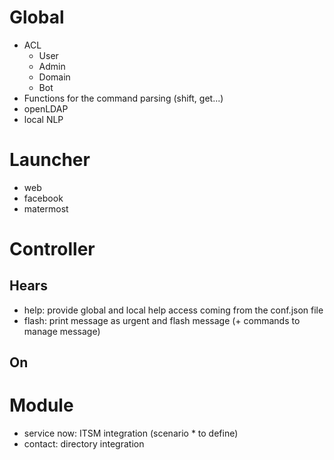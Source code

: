 # Global
- ACL
    - User
    - Admin
    - Domain
    - Bot
- Functions for the command parsing (shift, get...)
- openLDAP
- local NLP

# Launcher
- web
- facebook
- matermost

# Controller
## Hears
- help: provide global and local help access coming from the conf.json
file
- flash: print message as urgent and flash message (+ commands to
manage message)
## On

# Module
- service now: ITSM integration (scenario * to define)
- contact: directory integration
